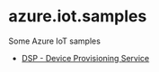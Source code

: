 # azure.iot.samples

Some Azure IoT samples 

- [DSP - Device Provisioning Service](./dps/README.md)
